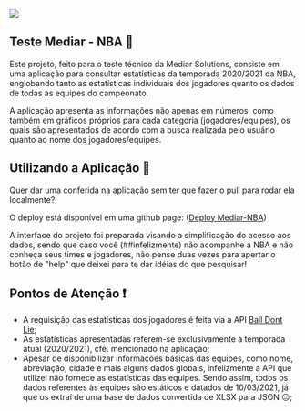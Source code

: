 
![](https://mediarsolutions.com/wp-content/uploads/2021/02/teste_tecnico_front.png)

## Teste Mediar - NBA 🏀
Este projeto, feito para o teste técnico da Mediar Solutions, consiste em uma aplicação para consultar estatísticas da temporada 2020/2021 da NBA, englobando tanto as estatísticas individuais dos jogadores quanto os dados de todas as equipes do campeonato.

A aplicação apresenta as informações não apenas em números, como também em gráficos próprios para cada categoria (jogadores/equipes), os quais são apresentados de acordo com a busca realizada pelo usuário quanto ao nome dos jogadores/equipes.

## Utilizando a Aplicação 🚀
Quer dar uma conferida na aplicação sem ter que fazer o pull para rodar ela localmente? 

O deploy está disponível em uma github page: ([Deploy Mediar-NBA](https://brunnoguim.github.io/teste-mediar-NBA/))

A interface do projeto foi preparada visando a simplificação do acesso aos dados, sendo que caso você (##infelizmente) não acompanhe a NBA e não conheça seus times e jogadores, não pense duas vezes para apertar o botão de "help" que deixei para te dar idéias do que pesquisar! 

## Pontos de Atenção ❗
- A requisição das estatísticas dos jogadores é feita via a API [Ball Dont Lie](https://www.balldontlie.io/#introduction);
- As estatísticas apresentadas referem-se exclusivamente à temporada atual (2020/2021), cfe. mencionado na aplicação;
- Apesar de disponibilizar informações básicas das equipes, como nome, abreviação, cidade e mais alguns dados globais, infelizmente a API que utilizei não fornece as estatísticas das equipes. Sendo assim, todos os dados referentes às equipes são estáticos e datados de 10/03/2021, já que os extraí de uma base de dados convertida de XLSX para JSON 😔;

